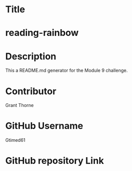 # Title
# reading-rainbow

# Description
  This a README.md generator for the Module 9 challenge.
  
# Contributor
  Grant Thorne
  
# GitHub Username
  Gtimed61
  
# GitHub repository Link
  
